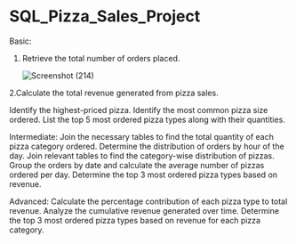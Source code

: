 # SQL_Pizza_Sales_Project

Basic:

1. Retrieve the total number of orders placed.

   ![Screenshot (214)](https://github.com/keshavsingh0753/SQL_Pizza_Sales_Project/assets/121354906/cbe1ca8d-2671-4aaf-9290-b103ec1879dc)

2.Calculate the total revenue generated from pizza sales.

Identify the highest-priced pizza.
Identify the most common pizza size ordered.
List the top 5 most ordered pizza types along with their quantities.


Intermediate:
Join the necessary tables to find the total quantity of each pizza category ordered.
Determine the distribution of orders by hour of the day.
Join relevant tables to find the category-wise distribution of pizzas.
Group the orders by date and calculate the average number of pizzas ordered per day.
Determine the top 3 most ordered pizza types based on revenue.

Advanced:
Calculate the percentage contribution of each pizza type to total revenue.
Analyze the cumulative revenue generated over time.
Determine the top 3 most ordered pizza types based on revenue for each pizza category.



